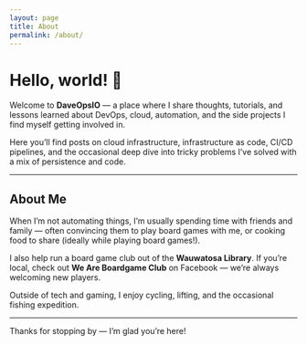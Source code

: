 ```yaml
---
layout: page
title: About
permalink: /about/
---
```


# Hello, world! 👋

Welcome to **DaveOpsIO** — a place where I share thoughts, tutorials, and lessons learned about DevOps, cloud, automation, and the side projects I find myself getting involved in.  

Here you’ll find posts on cloud infrastructure, infrastructure as code, CI/CD pipelines, and the occasional deep dive into tricky problems I’ve solved with a mix of persistence and code.  

---

## About Me

When I’m not automating things, I’m usually spending time with friends and family — often convincing them to play board games with me, or cooking food to share (ideally while playing board games!).  

I also help run a board game club out of the **Wauwatosa Library**. If you’re local, check out **We Are Boardgame Club** on Facebook — we’re always welcoming new players.  

Outside of tech and gaming, I enjoy cycling, lifting, and the occasional fishing expedition.  

---

Thanks for stopping by — I’m glad you’re here!
